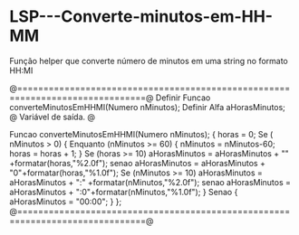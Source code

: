 # LSP---Converte-minutos-em-HH-MM
Função helper que converte número de minutos em uma string no formato HH:MI


@==============================================================================@
Definir Funcao converteMinutosEmHHMI(Numero nMinutos);
Definir Alfa aHorasMinutos;  @ Variável de saída. @

Funcao converteMinutosEmHHMI(Numero nMinutos);
{ 
     horas = 0;
     Se ( nMinutos > 0)
     {
           Enquanto (nMinutos >= 60)
           {
                 nMinutos = nMinutos-60; 
                 horas = horas + 1;
           }
           Se (horas >= 10)
                 aHorasMinutos = aHorasMinutos + "" +formatar(horas,"%2.0f"); 
           senao
                 aHorasMinutos = aHorasMinutos + "0"+formatar(horas,"%1.0f"); 
           Se (nMinutos >= 10)
                 aHorasMinutos = aHorasMinutos + ":" +formatar(nMinutos,"%2.0f");
           senao
                 aHorasMinutos = aHorasMinutos + ":0"+formatar(nMinutos,"%1.0f");
     }
     Senao
     {
           aHorasMinutos = "00:00";
     }
};
@==============================================================================@
